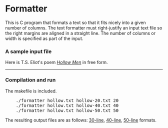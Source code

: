 # Formatter
This is C program that formats a text so that it fits nicely into a given number of columns. The text formatter must right-justify an input text file so the right margins are aligned in a straight line. The number of columns or width is specified as part of the input.
<h3>A sample input file</h3>

Here is T.S. Eliot's poem <i><a href="hollow.txt">Hollow Men</a></i> in free form.

<hr>

<h3>Compilation and run</h3>
The makefile is included.
<pre>
	./formatter hollow.txt hollow-20.txt 20 
	./formatter hollow.txt hollow-40.txt 40
	./formatter hollow.txt hollow-50.txt 50
</pre>
The resulting output files are as follows: 
<a href="hollow-30.txt">30-line</a>,
<a href="hollow-40.txt">40-line</a>,
<a href="hollow-50.txt">50-line</a> formats.
<br>
